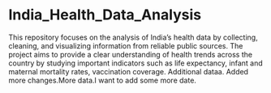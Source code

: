 # India\_Health\_Data\_Analysis
This repository focuses on the analysis of India’s health data by collecting, cleaning, and visualizing information from reliable public sources. The project aims to provide a clear understanding of health trends across the country by studying important indicators such as life expectancy, infant and maternal mortality rates, vaccination coverage. Additional dataa. Added more changes.More data.I want to add some more date.
